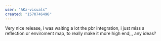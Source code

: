 ```yaml
---
user: "AKa-visuals"
created: "1570746496"
---
```


Very nice release, i was waiting a lot the pbr integration, i just miss a reflection or enviroment map, to really make it more high end,,, any ideas?
